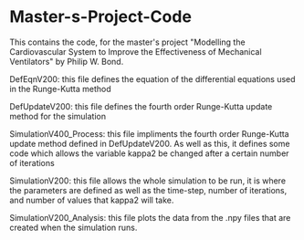 # Master-s-Project-Code
This contains the code, for the master's project "Modelling the Cardiovascular System to Improve the Effectiveness of Mechanical Ventilators" by Philip W. Bond.

DefEqnV200: this file defines the equation of the differential equations used in the Runge-Kutta method

DefUpdateV200: this file defines the fourth order Runge-Kutta update method for the simulation

SimulationV400_Process: this file impliments the fourth order Runge-Kutta update method defined in DefUpdateV200. As well as this, it defines some code which allows the variable 
kappa2 be changed after a certain number of iterations

SimulationV200: this file allows the whole simulation to be run, it is where the parameters are defined as well as the time-step, number of iterations, and number of values that
kappa2 will take.

SimulationV200_Analysis: this file plots the data from the .npy files that are created when the simulation runs.
